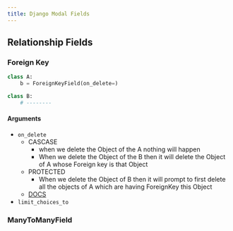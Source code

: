 ```yaml
---
title: Django Modal Fields
---
```


## Relationship Fields

### Foreign Key

```py
class A:
    b = ForeignKeyField(on_delete=)

class B:
    # --------
```

#### Arguments

- `on_delete`
  - CASCASE
    - when we delete the Object of the A nothing will happen
    - When we delete the Object of the B then it will delete the Object of A whose Foreign key is that Object
  - PROTECTED
    - When we delete the Object of B then it will prompt to first delete all the objects of A which are having ForeignKey this Object
  - [DOCS](https://docs.djangoproject.com/en/3.0/ref/models/fields/#django.db.models.ForeignKey.on_delete)
- `limit_choices_to`

### ManyToManyField
